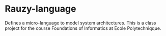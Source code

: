 Rauzy-language
==============

Defines a micro-language to model system architectures.
This is a class project for the course Foundations of Informatics at Ecole Polytechniqque.
